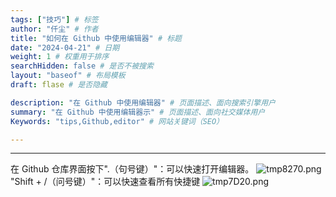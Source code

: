 ```yaml
---
tags: ["技巧"] # 标签
author: "仟尘" # 作者
title: "如何在 Github 中使用编辑器" # 标题
date: "2024-04-21" # 日期
weight: 1 # 权重用于排序
searchHidden: false # 是否不被搜索
layout: "baseof" # 布局模板
draft: flase # 是否隐藏

description: "在 Github 中使用编辑器" # 页面描述、面向搜索引擎用户
summary: "在 Github 中使用编辑器示" # 页面描述、面向社交媒体用户
Keywords: "tips,Github,editor" # 网站关键词（SEO）

---
```

---

在 Github 仓库界面按下".（句号键）"：可以快速打开编辑器。
![tmp8270.png](https://s2.loli.net/2024/04/21/P5aohswWcfY3Cm4.png)
"Shift + /（问号键）"：可以快速查看所有快捷键
![tmp7D20.png](https://s2.loli.net/2024/04/21/3bACRJ9KF61aZMX.png)